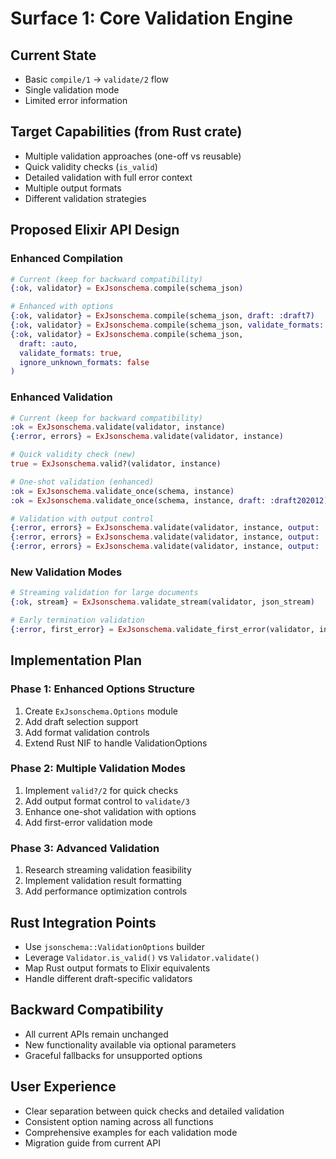 # Surface 1: Core Validation Engine

## Current State
- Basic `compile/1` → `validate/2` flow
- Single validation mode
- Limited error information

## Target Capabilities (from Rust crate)
- Multiple validation approaches (one-off vs reusable)
- Quick validity checks (`is_valid`)
- Detailed validation with full error context
- Multiple output formats
- Different validation strategies

## Proposed Elixir API Design

### Enhanced Compilation
```elixir
# Current (keep for backward compatibility)
{:ok, validator} = ExJsonschema.compile(schema_json)

# Enhanced with options
{:ok, validator} = ExJsonschema.compile(schema_json, draft: :draft7)
{:ok, validator} = ExJsonschema.compile(schema_json, validate_formats: true)
{:ok, validator} = ExJsonschema.compile(schema_json, 
  draft: :auto,
  validate_formats: true,
  ignore_unknown_formats: false
)
```

### Enhanced Validation
```elixir
# Current (keep for backward compatibility)  
:ok = ExJsonschema.validate(validator, instance)
{:error, errors} = ExJsonschema.validate(validator, instance)

# Quick validity check (new)
true = ExJsonschema.valid?(validator, instance)

# One-shot validation (enhanced)
:ok = ExJsonschema.validate_once(schema, instance)
:ok = ExJsonschema.validate_once(schema, instance, draft: :draft202012)

# Validation with output control
{:error, errors} = ExJsonschema.validate(validator, instance, output: :basic)
{:error, errors} = ExJsonschema.validate(validator, instance, output: :detailed)
{:error, errors} = ExJsonschema.validate(validator, instance, output: :flag)
```

### New Validation Modes
```elixir
# Streaming validation for large documents
{:ok, stream} = ExJsonschema.validate_stream(validator, json_stream)

# Early termination validation
{:error, first_error} = ExJsonschema.validate_first_error(validator, instance)
```

## Implementation Plan

### Phase 1: Enhanced Options Structure
1. Create `ExJsonschema.Options` module
2. Add draft selection support
3. Add format validation controls
4. Extend Rust NIF to handle ValidationOptions

### Phase 2: Multiple Validation Modes  
1. Implement `valid?/2` for quick checks
2. Add output format control to `validate/3`
3. Enhance one-shot validation with options
4. Add first-error validation mode

### Phase 3: Advanced Validation
1. Research streaming validation feasibility
2. Implement validation result formatting
3. Add performance optimization controls

## Rust Integration Points
- Use `jsonschema::ValidationOptions` builder
- Leverage `Validator.is_valid()` vs `Validator.validate()`
- Map Rust output formats to Elixir equivalents
- Handle different draft-specific validators

## Backward Compatibility
- All current APIs remain unchanged
- New functionality available via optional parameters
- Graceful fallbacks for unsupported options

## User Experience
- Clear separation between quick checks and detailed validation
- Consistent option naming across all functions
- Comprehensive examples for each validation mode
- Migration guide from current API